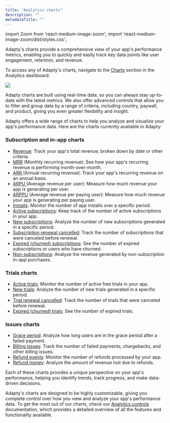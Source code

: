 ```yaml
---
title: "Analytics charts"
description: ""
metadataTitle: ""
---
```


import Zoom from 'react-medium-image-zoom';
import 'react-medium-image-zoom/dist/styles.css';

Adapty's charts provide a comprehensive view of your app's performance metrics, enabling you to quickly and easily track key data points like user engagement, retention, and revenue. 

 To access any of Adapty's charts, navigate to the [Charts](https://app.adapty.io/analytics/charts/) section in the Analytics dashboard.


<Zoom>
  <img src={require('./img/3b4b570-CleanShot_2023-07-10_at_17.27.102x.png').default}
  style={{
    border: '1px solid #727272', /* border width and color */
    width: '700px', /* image width */
    display: 'block', /* for alignment */
    margin: '0 auto' /* center alignment */
  }}
/>
</Zoom>





Adapty charts are built using real-time data, so you can always stay up-to-date with the latest metrics. We also offer advanced controls that allow you to filter and group data by a range of criteria, including country, paywall, and product, giving you even greater flexibility and insight.

Adapty offers a wide range of charts to help you analyze and visualize your app's performance data. Here are the charts currently available in Adapty:

### Subscription and in-app charts

- [Revenue](revenue): Track your app's total revenue, broken down by date or other criteria.
- [MRR](mrr) (Monthly recurring revenue): See how your app's recurring revenue is performing month-over-month.
- [ARR ](arr)(Annual recurring revenue): Track your app's recurring revenue on an annual basis.
- [ARPU ](arpu)(Average revenue per user): Measure how much revenue your app is generating per user.
- [ARPPU](arppu) (Average revenue per paying user): Measure how much revenue your app is generating per paying user.
- [Installs](installs): Monitor the number of app installs over a specific period.
- [Active subscriptions](active-subscriptions): Keep track of the number of active subscriptions in your app.
- [New subscriptions](reactivated-subscriptions): Analyze the number of new subscriptions generated in a specific period.
- [Subscription renewal cancelled](cancelled-subscriptions): Track the number of subscriptions that were canceled before renewal.
- [Expired (churned) subscriptions](churned-expired-subscriptions): See the number of expired subscriptions or users who have churned.
- [Non-subscriptions](non-subscriptions): Analyze the revenue generated by non-subscription in-app purchases.

### Trials charts

- [Active trials](active-trials): Monitor the number of active free trials in your app.
- [New trials](new-trials): Analyze the number of new trials generated in a specific period.
- [Trial renewal cancelled](trials-renewal-cancelled): Track the number of trials that were canceled before renewal.
- [Expired (churned) trials](expired-churned-trials): See the number of expired trials.

### Issues charts

- [Grace period](grace-period): Analyze how long users are in the grace period after a failed payment.
- [Billing issues](billing-issue): Track the number of failed payments, chargebacks, and other billing issues.
- [Refund events](refund-events): Monitor the number of refunds processed by your app.
- [Refund money](refund-money): Analyze the amount of revenue lost due to refunds.

Each of these charts provides a unique perspective on your app's performance, helping you identify trends, track progress, and make data-driven decisions.

Adapty's charts are designed to be highly customizable, giving you complete control over how you view and analyze your app's performance data. To get the most out of our charts, check our [Analytics controls](controls-filters-grouping-compare-proceeds) documentation, which provides a detailed overview of all the features and functionality available.